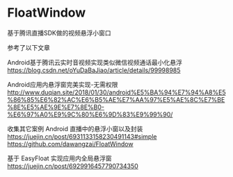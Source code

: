 # FloatWindow
基于腾讯直播SDK做的视频悬浮小窗口

参考了以下文章


Android基于腾讯云实时音视频实现类似微信视频通话最小化悬浮 https://blog.csdn.net/oYuDaBaJiao/article/details/99998985

Android应用内悬浮窗完美实现-无需权限 http://www.duqian.site/2018/01/30/android%E5%BA%94%E7%94%A8%E5%86%85%E6%82%AC%E6%B5%AE%E7%AA%97%E5%AE%8C%E7%BE%8E%E5%AE%9E%E7%8E%B0-%E6%97%A0%E9%9C%80%E6%9D%83%E9%99%90/

收集其它案例
Android 直播中的悬浮小窗以及封装
https://juejin.cn/post/6931133158230491143#simple
https://github.com/dawangzai/FloatWindow

基于 EasyFloat 实现应用内全局悬浮窗
https://juejin.cn/post/6929916457790734350
